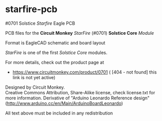 # starfire-pcb
#0701 Solstice *Starfire* Eagle PCB

PCB files for the **Circuit Monkey** *StarFire* (#0701)  **Solstice Core** *Module*

Format is EagleCAD schematic and board layout

*StarFire* is one of the first *Solstice Core* modules.

For more details, check out the product page at

  * https://www.circuitmonkey.com/product/0701   ( [404 - not found] this link is not yet active)


Designed by Circuit Monkey.  
Creative Commons Attribution, Share-Alike license, check license.txt for more information. Derivative of "Arduino Leonardo Reference design" (http://www.arduino.cc/en/Main/ArduinoBoardLeonardo)

All text above must be included in any redistribution
